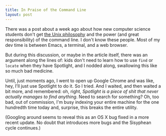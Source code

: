 ```yaml
---
title: In Praise of the Command Line
layout: post
---
```


There was a post about a week ago about how new computer science students don't
get [the Unix philosophy](http://en.wikipedia.org/wiki/Unix_philosophy) and the
power (and great responsibility) of the command line. I don't know these people. Most
of my dev time is between Emacs, a terminal, and a web browser.

But during this discussion, or maybe in the article itself, there was an
argument along the lines of: kids don't need to learn how to use `find` or
`locate` when they have Spotlight, and I nodded along, swallowing this like so
much bad medicine.

Until, just moments ago, I went to open up Google Chrome and was like, hey, I'll
just use Spotlight to do it. So I tried. And I waited, and then waited a bit
more, and remembered: oh, right, *Spotlight is a piece of shit that never
actually manages to find anything*. Need to search for something? Oh, too
bad, out of commission, I'm busy indexing your entire machine for the one
hundredth time today and, surprise, this breaks the entire utility.

(Googling around seems to reveal this as an OS X bug fixed in a more recent
update. No doubt that introduces more bugs and the Sisyphean cycle continues.)
